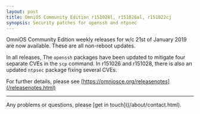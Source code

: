 ```yaml
---
layout: post
title: OmniOS Community Edition r151028l, r151026al, r151022cj
synopsis: Security patches for openssh and ntpsec
---
```

OmniOS Community Edition weekly releases for w/c 21st of January 2019 are
now available. These are all non-reboot updates.

In all releases, The `openssh` packages have been updated to mitigate four
separate CVEs in the `scp` command. In r151026 and r151028, there is also
an updated `ntpsec` package fixing several CVEs.

For further details, please see
[https://omniosce.org/releasenotes](/releasenotes.html)

---

Any problems or questions, please [get in touch]((/about/contact.html).

